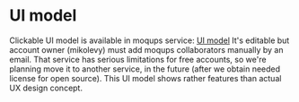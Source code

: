 # UI model
Clickable UI model is available in moqups service:
[UI model](https://app.moqups.com/mikolevy2/tGR3mQdS/view/page/aa26d9cf5)
It's editable but account owner (mikolevy) must add moqups collaborators manually by an email.
That service has serious limitations for free accounts, so we're planning move it to another service, in the future (after we obtain needed license for open source).
This UI model shows rather features than actual UX design concept.
